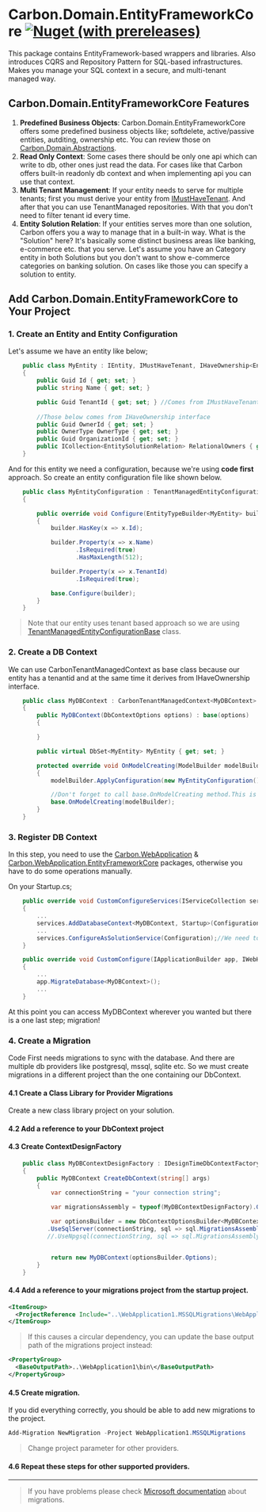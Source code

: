 # Carbon.Domain.EntityFrameworkCore [<img alt="Nuget (with prereleases)" src="https://img.shields.io/nuget/vpre/Carbon.Domain.EntityFrameworkCore">](https://www.nuget.org/packages/Carbon.Domain.EntityFrameworkCore)

This package contains EntityFramework-based wrappers and libraries. 
Also introduces CQRS and Repository Pattern for SQL-based infrastructures. Makes you manage your SQL context in a secure, and multi-tenant managed way.

## Carbon.Domain.EntityFrameworkCore Features

1. **Predefined Business Objects**: Carbon.Domain.EntityFrameworkCore offers some predefined business objects like; softdelete, active/passive entities, autditing, ownership etc. 
You can review those on [Carbon.Domain.Abstractions](../Carbon.Domain.Abstractions/README.md).
2. **Read Only Context**: Some cases there should be only one api which can write to db, other ones just read the data. 
For cases like that Carbon offers built-in readonly db context and when implementing api you can use that context.
3. **Multi Tenant Management**: If your entity needs to serve for multiple tenants; first you must derive your entity from [IMustHaveTenant](../Carbon.Domain.Abstractions/Entities/IMustHaveTenant.cs). 
And after that you can use TenantManaged repositories. With that you don't need to filter tenant id every time.
4. **Entity Solution Relation**: If your entities serves more than one solution, Carbon offers you a way to manage that in a built-in way. What is the "Solution" here? 
It's basically some distinct business areas like banking, e-commerce etc. that you serve. Let's assume you have an Category entity in both Solutions but you don't want to show e-commerce categories on banking solution. 
On cases like those you can specify a solution to entity.

## Add Carbon.Domain.EntityFrameworkCore to Your Project

### 1. Create an Entity and Entity Configuration

Let's assume we have an entity like below;

```csharp
	public class MyEntity : IEntity, IMustHaveTenant, IHaveOwnership<EntitySolutionRelation>
	{
		public Guid Id { get; set; }
		public string Name { get; set; }

		public Guid TenantId { get; set; } //Comes from IMustHaveTenant interface
		
		//Those below comes from IHaveOwnership interface
		public Guid OwnerId { get; set; }
		public OwnerType OwnerType { get; set; }
		public Guid OrganizationId { get; set; }
		public ICollection<EntitySolutionRelation> RelationalOwners { get; set; }
	}
```

And for this entity we need a configuration, because we're using **code first** approach. So create an entity configuration file like shown below.
```csharp
	public class MyEntityConfiguration : TenantManagedEntityConfigurationBase<MyEntity>
	{

		public override void Configure(EntityTypeBuilder<MyEntity> builder)
		{
			builder.HasKey(x => x.Id);

			builder.Property(x => x.Name)
				   .IsRequired(true)
				   .HasMaxLength(512);

			builder.Property(x => x.TenantId)
				   .IsRequired(true);

			base.Configure(builder);
		}
	}
```
> Note that our entity uses tenant based approach
so we are using [TenantManagedEntityConfigurationBase](https://github.com/kocdigital/Carbon/blob/master/Carbon.Domain.EntityFrameworkCore.Extensions/TenantManagedEntityConfigurationBase.cs) class.

### 2. Create a DB Context

We can use CarbonTenantManagedContext as base class because our entity has a tenantid and at the same time it derives from IHaveOwnership interface.

```csharp
	public class MyDBContext : CarbonTenantManagedContext<MyDBContext>
	{
		public MyDBContext(DbContextOptions options) : base(options)
		{

		}

		public virtual DbSet<MyEntity> MyEntity { get; set; }

		protected override void OnModelCreating(ModelBuilder modelBuilder)
		{
			modelBuilder.ApplyConfiguration(new MyEntityConfiguration());

			//Don't forget to call base.OnModelCreating method.This is important!
			base.OnModelCreating(modelBuilder);
		}
	}
```

### 3. Register DB Context

In this step, you need to use the [Carbon.WebApplication](https://www.nuget.org/packages/Carbon.WebApplication)
& [Carbon.WebApplication.EntityFrameworkCore](https://www.nuget.org/packages/Carbon.WebApplication.EntityFrameworkCore)
packages, otherwise you have to do some operations manually.

On your Startup.cs;

```csharp
	public override void CustomConfigureServices(IServiceCollection services)
	{
		...
		services.AddDatabaseContext<MyDBContext, Startup>(Configuration);
		...
		services.ConfigureAsSolutionService(Configuration);//We need to add this because our entity is solution based
	}

	public override void CustomConfigure(IApplicationBuilder app, IWebHostEnvironment env)
	{
		...
		app.MigrateDatabase<MyDBContext>();
		...
	}
```
At this point you can access MyDBContext wherever you wanted but there is a one last step; migration!

### 4. Create a Migration

Code First needs migrations to sync with the database. And there are multiple db providers like postgresql, mssql, sqlite etc. 
So we must create migrations in a different project than the one containing our DbContext. 

#### 4.1 Create a Class Library for Provider Migrations
Create a new class library project on your solution. 

#### 4.2 Add a reference to your DbContext project

#### 4.3 Create ContextDesignFactory

```csharp
	public class MyDBContextDesignFactory : IDesignTimeDbContextFactory<MyDBContext>
	{
		public MyDBContext CreateDbContext(string[] args)
		{
			var connectionString = "your connection string";

			var migrationsAssembly = typeof(MyDBContextDesignFactory).GetTypeInfo().Assembly.GetName().Name;

			var optionsBuilder = new DbContextOptionsBuilder<MyDBContext>()
		   .UseSqlServer(connectionString, sql => sql.MigrationsAssembly(migrationsAssembly));
		   //.UseNpgsql(connectionString, sql => sql.MigrationsAssembly(migrationsAssembly));// Use tihs when using postgre sql


			return new MyDBContext(optionsBuilder.Options);
		}
	}
```

#### 4.4 Add a reference to your migrations project from the startup project.

```xml
<ItemGroup>
  <ProjectReference Include="..\WebApplication1.MSSQLMigrations\WebApplication1.MSSQLMigrations.csproj">
</ItemGroup>
```

> If this causes a circular dependency, you can update the base output path of the migrations project instead:

```xml
<PropertyGroup>
  <BaseOutputPath>..\WebApplication1\bin\</BaseOutputPath>
</PropertyGroup>
```

#### 4.5 Create migration.
If you did everything correctly, you should be able to add new migrations to the project.
```PowerShell
Add-Migration NewMigration -Project WebApplication1.MSSQLMigrations
```
> Change project parameter for other providers.
#### 4.6 Repeat these steps for other supported providers.
---

> If you have problems please check [Microsoft documentation](https://learn.microsoft.com/en-us/ef/core/managing-schemas/migrations/projects) about migrations.